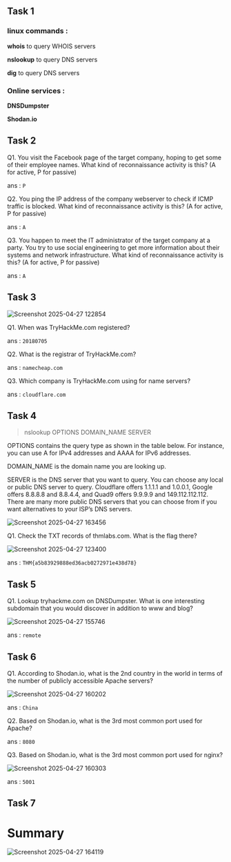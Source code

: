 ## Task 1
### linux commands :

**whois** to query WHOIS servers

**nslookup** to query DNS servers

**dig** to query DNS servers

### Online services :

**DNSDumpster**

**Shodan.io**

## Task 2
Q1. You visit the Facebook page of the target company, hoping to get some of their employee names. What kind of reconnaissance activity is this? (A for active, P for passive)

ans : ``` P ```

Q2. You ping the IP address of the company webserver to check if ICMP traffic is blocked. What kind of reconnaissance activity is this? (A for active, P for passive)

ans : ``` A ```

Q3. You happen to meet the IT administrator of the target company at a party. You try to use social engineering to get more information about their systems and network infrastructure. What kind of reconnaissance activity is this? (A for active, P for passive)

ans : ``` A ```
## Task 3
![Screenshot 2025-04-27 122854](https://github.com/user-attachments/assets/721f8cc0-60c1-4c78-aced-4fddc925cb8d)

Q1. When was TryHackMe.com registered?

ans : ```20180705```

Q2. What is the registrar of TryHackMe.com?

ans : ```namecheap.com```

Q3. Which company is TryHackMe.com using for name servers?

ans : ```cloudflare.com```

## Task 4

> nslookup OPTIONS DOMAIN_NAME SERVER

OPTIONS contains the query type as shown in the table below. For instance, you can use A for IPv4 addresses and AAAA for IPv6 addresses.

DOMAIN_NAME is the domain name you are looking up.

SERVER is the DNS server that you want to query. You can choose any local or public DNS server to query. Cloudflare offers 1.1.1.1 and 1.0.0.1, Google offers 8.8.8.8 and 8.8.4.4, and Quad9 offers 9.9.9.9 and 149.112.112.112. There are many more public DNS servers that you can choose from if you want alternatives to your ISP’s DNS servers.

![Screenshot 2025-04-27 163456](https://github.com/user-attachments/assets/9ce85bee-95fe-4d62-9ba8-1c49f8da518b)

Q1. Check the TXT records of thmlabs.com. What is the flag there?

![Screenshot 2025-04-27 123400](https://github.com/user-attachments/assets/4a39e8af-ef13-491a-a246-723c6f7be806)

ans : ```THM{a5b83929888ed36acb0272971e438d78}```
## Task 5

Q1. Lookup tryhackme.com on DNSDumpster. What is one interesting subdomain that you would discover in addition to www and blog?

![Screenshot 2025-04-27 155746](https://github.com/user-attachments/assets/e7dd1c17-94fd-4c49-aed3-69ff9efb865e)

ans : ```remote```
## Task 6

Q1. According to Shodan.io, what is the 2nd country in the world in terms of the number of publicly accessible Apache servers?

![Screenshot 2025-04-27 160202](https://github.com/user-attachments/assets/c705bb4c-b1dd-4670-bd52-d9b67deb5fa8)

ans : ```China```

Q2. Based on Shodan.io, what is the 3rd most common port used for Apache?

ans : ```8080```

Q3. Based on Shodan.io, what is the 3rd most common port used for nginx?

![Screenshot 2025-04-27 160303](https://github.com/user-attachments/assets/8a11e9be-0595-4fde-9d2c-fe1cab0954c9)

ans : ```5001```


## Task 7

# Summary

![Screenshot 2025-04-27 164119](https://github.com/user-attachments/assets/2adf5c2b-f93d-4cea-a74a-0f952e0d7ecc)

